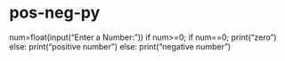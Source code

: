 # pos-neg-py
num=float(input(“Enter a Number:”))
if num>=0;
 if  num==0;
print(“zero”)
else:
print(“positive number”)
else:
print(“negative number”)

